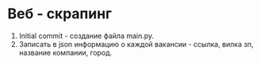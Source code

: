 # Веб - скрапинг
1) Initial commit - создание файла main.py.
2) Записать в json информацию о каждой вакансии - ссылка, вилка зп, название компании, город.